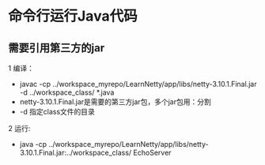 # 命令行运行Java代码

## 需要引用第三方的jar
1 编译：
* javac -cp ../workspace_myrepo/LearnNetty/app/libs/netty-3.10.1.Final.jar -d ../workspace_class/ *.java 
* netty-3.10.1.Final.jar是需要的第三方jar包，多个jar包用：分割
* -d 指定class文件的目录

2 运行:
* java -cp ../workspace_myrepo/LearnNetty/app/libs/netty-3.10.1.Final.jar:../workspace_class/ EchoServer